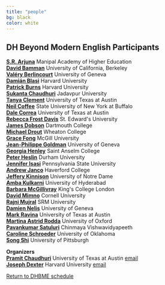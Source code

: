 ```yaml
---
title: "people"
bg: black
color: white
---
```


## DH Beyond Modern English Participants

[**S.R. Arjuna**](https://manipal.edu/philosophy/department-faculty/faculty-list/Arjuna-S-R/_jcr_content.html) Manipal Academy of Higher Education  
[**David Bamman**](http://people.ischool.berkeley.edu/~dbamman/) University of California, Berkeley  
[**Valéry Berlincourt**](https://www.unige.ch/lettres/antic/unites/latin/enseignants/valery-berlincourt) University of Geneva  
[**Damián Blasi**](https://datascience.harvard.edu/people/damián-blasi) Harvard University  
[**Patrick Burns**](https://diyclassics.github.io) Harvard University  
[**Sukanta Chaudhuri**](https://en.wikipedia.org/wiki/Sukanta_Chaudhuri) Jadavpur University  
[**Tanya Clement**](https://liberalarts.utexas.edu/english/faculty/tc24933) University of Texas at Austin  
[**Neil Coffee**](http://arts-sciences.buffalo.edu/classics/faculty/core-faculty/coffee-neil.html) State University of New York at Buffalo  
[**Dale Correa**](https://www.almaturidiyya.com) University of Texas at Austin   
[**Rebecca Frost Davis**](https://www.stedwards.edu/directory/employees/davis-rebecca-f) St. Edward's University  
[**James Dobson**](https://home.dartmouth.edu/faculty-directory/james-e-dobson) Dartmouth College  
[**Michael Drout**](https://wheatoncollege.edu/academics/faculty-directory/michael-drout/) Wheaton College  
[**Grace Fong**](https://www.mcgill.ca/eas/grace-s-fong) McGill University  
[**Jean-Philippe Goldman**](https://www.unige.ch/lettres/linguistique/goldman/) University of Geneva  
[**Georgia Henley**](https://georgiahenley.com/) Saint Anselm College  
[**Peter Heslin**](https://www.durham.ac.uk/staff/p-j-heslin/) Durham University  
[**Jennifer Isasi**](http://jenniferisasi.com/) Pennsylvania State University  
[**Andrew Janco**](https://www.haverford.edu/users/ajanco) Haverford College  
[**Jeffery Kinnison**](https://www.linkedin.com/in/jeffery-kinnison-a25776a6/) University of Notre Dame  
[**Amba Kulkarni**](https://sanskrit.uohyd.ac.in/faculty/amba/) University of Hyderabad  
[**Barbara McGillivray**](https://kclpure.kcl.ac.uk/portal/barbara.mcgillivray.html) King's College London  
[**David Mimno**](https://mimno.infosci.cornell.edu) Cornell University  
[**Rajni Mujral**](https://srmap.edu.in/faculty/dr-rajni/) SRM University  
[**Damien Nelis**](https://www.unige.ch/lettres/antic/unites/latin/enseignants/damiennelis/) University of Geneva  
[**Mark Ravina**](https://liberalarts.utexas.edu/history/faculty/mr56267) University of Texas at Austin   
[**Martina Astrid Rodda**](https://www.classics.ox.ac.uk/people/martina-astrid-rodda) University of Oxford  
[**Pavankumar Satuluri**](https://www.cvv.ac.in/faculties/dr-pavankumar-satuluri) Chinmaya Vishwavidyapeeth  
[**Caroline Schroeder**](http://www.carrieschroeder.com/) University of Oklahoma  
[**Song Shi**](https://www.cgm.pitt.edu/people/ant-18) University of Pittsburgh

**Organizers**  
[**Pramit Chaudhuri**](https://liberalarts.utexas.edu/classics/faculty/pc8956) University of Texas at Austin [email](mailto:pramit.chaudhuri@austin.utexas.edu?subject=DHBME%20Conference)  
[**Joseph Dexter**](https://datascience.harvard.edu/people/joseph-dexter) Harvard University [email](mailto:jdexter@fas.harvard.edu?subject=DHBME%20Conference)

<a href="#schedule">Return to DHBME schedule</a>
